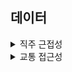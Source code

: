 ## 데이터

<details>
<summary>직주 근접성</summary>
<div>

## 진행방식
- 활용코드 :  `company_info` Tagged
- 100대 기업 (24년 기준) 회사명 및 도로명 주소 데이터 활용
- 도로명 주소 기반 위경도 위치 확인 (API 및 라이브러리 이용)

## 데이터 테이블 (Filtering 후 67개 기업)

| Name         | Address                                       | Latitude       | Longitude       |
|--------------|-----------------------------------------------|----------------|-----------------|
| LG에너지솔루션 | 서울특별시 영등포구 여의대로 108 (여의도동)         | 37.5251913154781 | 126.929112756574 |
| LG화학        | 서울특별시 영등포구 여의대로 128                  | 37.5279271045092 | 126.929241174348 |

</div>
</details>

<details>
<summary>교통 접근성</summary>
<div>

- Null

</div>
</details>


